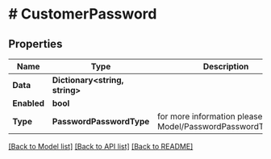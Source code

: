 # # CustomerPassword


## Properties 


Name | Type | Description | Notes
------------ | ------------- | ------------- | -------------
**Data**| **Dictionary<string, string>** |   | [optional]
**Enabled**| **bool** |   | [optional]
**Type**| **PasswordPasswordType** |  for more information please, see Model/PasswordPasswordType.php  | [optional]


[[Back to Model list]](../../README.md#models) [[Back to API list]](../../README.md#endpoints) [[Back to README]](../../README.md)

